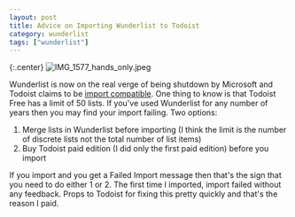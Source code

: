```yaml
---
layout: post
title: Advice on Importing Wunderlist to Todoist
category: wunderlist
tags: ["wunderlist"]
---
```

{:.center}
![IMG_1577_hands_only.jpeg](/blog/assets/IMG_1577_hands_only.jpeg)

Wunderlist is now on the real verge of being shutdown by Microsoft and Todoist claims to be [import compatible](https://todoist.com/import/wunderlist).  One thing to know is that Todoist Free has a limit of 50 lists.  If you've used Wunderlist for any number of years then you may find your import failing.  Two options:

1. Merge lists in Wunderlist before importing (I think the limit is the number of discrete lists not the total number of list items)
2. Buy Todoist paid edition (I did only the first paid edition) before you import

If you import and you get a Failed Import message then that's the sign that you need to do either 1 or 2.  The first time I imported, import failed without any feedback.  Props to Todoist for fixing this pretty quickly and that's the reason I paid.
